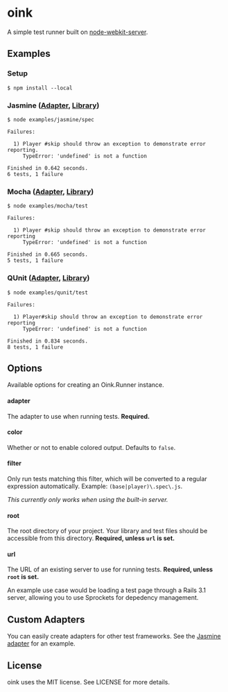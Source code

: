 # oink

A simple test runner built on [node-webkit-server](https://github.com/tristandunn/node-webkit-server).

## Examples

### Setup

    $ npm install --local

### Jasmine ([Adapter](https://github.com/tristandunn/oink/tree/master/lib/adapter/jasmine.js), [Library](https://github.com/pivotal/jasmine))

    $ node examples/jasmine/spec

    Failures:

      1) Player #skip should throw an exception to demonstrate error reporting.
         TypeError: 'undefined' is not a function

    Finished in 0.642 seconds.
    6 tests, 1 failure

### Mocha ([Adapter](https://github.com/tristandunn/oink/tree/master/lib/adapter/mocha.js), [Library](https://github.com/visionmedia/mocha))

    $ node examples/mocha/test

    Failures:

      1) Player #skip should throw an exception to demonstrate error reporting
         TypeError: 'undefined' is not a function

    Finished in 0.665 seconds.
    5 tests, 1 failure

### QUnit ([Adapter](https://github.com/tristandunn/oink/tree/master/lib/adapter/qunit.js), [Library](http://docs.jquery.com/QUnit))

    $ node examples/qunit/test

    Failures:

      1) Player#skip should throw an exception to demonstrate error reporting
         TypeError: 'undefined' is not a function

    Finished in 0.834 seconds.
    8 tests, 1 failure

## Options

Available options for creating an Oink.Runner instance.

#### adapter

The adapter to use when running tests. **Required.**

#### color

Whether or not to enable colored output. Defaults to `false`.

#### filter

Only run tests matching this filter, which will be converted to a regular expression automatically. Example: `(base|player)\.spec\.js`.

*This currently only works when using the built-in server.*

#### root

The root directory of your project. Your library and test files should be accessible from this directory. **Required, unless `url` is set.**

#### url

The URL of an existing server to use for running tests. **Required, unless `root` is set.**

An example use case would be loading a test page through a Rails 3.1 server, allowing you to use Sprockets for depedency management.

## Custom Adapters

You can easily create adapters for other test frameworks. See the [Jasmine adapter](https://github.com/tristandunn/oink/tree/master/lib/adapter/jasmine.js) for an example.

## License

oink uses the MIT license. See LICENSE for more details.
